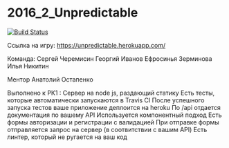 
# 2016_2_Unpredictable

[![Build Status](https://travis-ci.org/frontend-park-mail-ru/2016_2_Unpredictable.svg?branch=master)](https://travis-ci.org/frontend-park-mail-ru/2016_2_Unpredictable)

Ссылка на игру:
    https://unpredictable.herokuapp.com/

Команда:
    Сергей Черемисин
    Георгий Иванов
    Ефросинья Зерминова
    Илья Никитин

Ментор
    Анатолий Остапенко


Выполнено к РК1 :
     Сервер на node js, раздающий статику
     Есть тесты, которые автоматически запускаются в Travis CI
     После успешного запуска тестов ваше приложение деплоится на heroku
     По /api отдается документация по вашему API
     Используется компонентный подход
     Есть формы авторизации и регистрации с валидацией
     При отправке формы отправляется запрос на сервер (в соотвитствии с вашим API)
     Есть линтер, который не ругается на ваш код